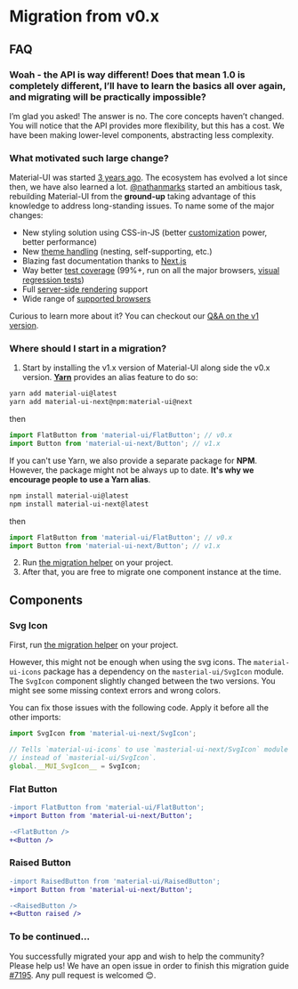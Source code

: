 # Migration from v0.x

## FAQ

### Woah - the API is way different! Does that mean 1.0 is completely different, I’ll have to learn the basics all over again, and migrating will be practically impossible?

I’m glad you asked! The answer is no. The core concepts haven’t changed.
You will notice that the API provides more flexibility, but this has a cost.
We have been making lower-level components, abstracting less complexity.

### What motivated such large change?

Material-UI was started [3 years ago](https://github.com/callemall/material-ui/commit/28b768913b75752ecf9b6bb32766e27c241dbc46).
The ecosystem has evolved a lot since then, we have also learned a lot.
[@nathanmarks](https://github.com/nathanmarks/) started an ambitious task, rebuilding Material-UI from the **ground-up**
taking advantage of this knowledge to address long-standing issues. To name some of the major changes:
- New styling solution using CSS-in-JS (better [customization](/customization/overrides) power, better performance)
- New [theme handling](/customization/themes) (nesting, self-supporting, etc.)
- Blazing fast documentation thanks to [Next.js](https://github.com/zeit/next.js)
- Way better [test coverage](/guides/testing) (99%+, run on all the major browsers, [visual regression tests](https://www.argos-ci.com/callemall/material-ui))
- Full [server-side rendering](/guides/server-rendering) support
- Wide range of [supported browsers](/getting-started/supported-platforms)

Curious to learn more about it? You can checkout our [Q&A on the v1 version](/discover-more/roadmap#q-amp-a-with-the-v1-version).

### Where should I start in a migration?

1. Start by installing the v1.x version of Material-UI along side the v0.x version.
[**Yarn**](https://github.com/yarnpkg/yarn) provides an alias feature to do so:
```sh
yarn add material-ui@latest
yarn add material-ui-next@npm:material-ui@next
```
then
```js
import FlatButton from 'material-ui/FlatButton'; // v0.x
import Button from 'material-ui-next/Button'; // v1.x
```
If you can't use Yarn, we also provide a separate package for **NPM**.
However, the package might not be always up to date.
**It's why we encourage people to use a Yarn alias**.
```sh
npm install material-ui@latest
npm install material-ui-next@latest
```
then
```js
import FlatButton from 'material-ui/FlatButton'; // v0.x
import Button from 'material-ui-next/Button'; // v1.x
```
2. Run [the migration helper](https://github.com/callemall/material-ui/tree/v1-beta/packages/material-ui-codemod) on your project.
3. After that, you are free to migrate one component instance at the time.

## Components

### Svg Icon

First, run [the migration helper](https://github.com/callemall/material-ui/tree/v1-beta/packages/material-ui-codemod) on your project.

However, this might not be enough when using the svg icons.
The `material-ui-icons` package has a dependency on the `masterial-ui/SvgIcon` module.
The `SvgIcon` component slightly changed between the two versions.
You might see some missing context errors and wrong colors.

You can fix those issues with the following code.
Apply it before all the other imports:
```js
import SvgIcon from 'material-ui-next/SvgIcon';

// Tells `material-ui-icons` to use `masterial-ui-next/SvgIcon` module
// instead of `masterial-ui/SvgIcon`.
global.__MUI_SvgIcon__ = SvgIcon;
```

### Flat Button

```diff
-import FlatButton from 'material-ui/FlatButton';
+import Button from 'material-ui-next/Button';

-<FlatButton />
+<Button />
```

### Raised Button

```diff
-import RaisedButton from 'material-ui/RaisedButton';
+import Button from 'material-ui-next/Button';

-<RaisedButton />
+<Button raised />
```

### To be continued…

You successfully migrated your app and wish to help the community?
Please help us! We have an open issue in order to finish this migration guide [#7195](https://github.com/callemall/material-ui/issues/7195). Any pull request is welcomed 😊.
